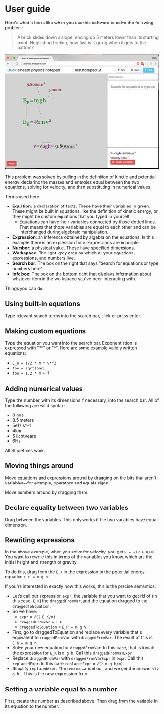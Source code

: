 # User guide

Here's what it looks like when you use this software to solve the following problem:

> A brick slides down a slope, ending up 5 meters lower than its starting point. Neglecting friction, how fast is it going when it gets to the bottom?

![screenshot](screenshot.png)

This problem was solved by pulling in the definition of kinetic and potential energy, declaring the masses and energies equal between the two equations, solving for velocity, and then substituting in numerical values.

Terms used here:

- **Equation**: a declaration of facts. These have their variables in green. These might be built in equations, like the definition of kinetic energy, or they might be custom equations that you typed in yourself.
    - Equations can have their variables connected by those dotted lines. That means that those variables are equal to each other and can be interchanged during algebraic manipulation.
- **Expression**: an inference obtained by algebra on the equations. In this example there is an expression for v. Expressions are in purple.
- **Number**: a physical value. These have specified dimensions.
- **Workspace**: The light-grey area on which all your equations, expressions, and numbers live.
- **Search bar**: The box on the right that says "Search for equations or type numbers here".
- **Info box**: The box on the bottom right that displays information about whatever item in the workspace you've been interacting with.

Things you can do:

## Using built-in equations

Type relevant search terms into the search bar, click or press enter.

## Making custom equations

Type the equation you want into the search bar. Exponentiation is expressed with "**" or "^". Here are some example validly written equations:

- `E_K = 1/2 * m * v**2`
- `foo = sqrt(bar)`
- `foo = 1.2 * m + f`

## Adding numerical values

Type the number, with its dimensions if necessary, into the search bar. All of the following are valid syntax:

- 8 m/s
- 8.5 meters
- 5e12 s^-1
- 4km
- 5 lightyears
- 6Hz

All SI prefixes work.

## Moving things around

Move equations and expressions around by dragging on the bits that aren't variables--for example, operators and equals signs.

Move numbers around by dragging them.

## Declare equality between two variables

Drag between the variables. This only works if the two variables have equal dimension.

## Rewriting expressions

In the above example, when you solve for velocity, you get `v = √(2 E_K/m)`. You want to rewrite this in terms of the variables you know, which are the initial height and strength of gravity.

To do this, drag from the `E_K` in the expression to the potential energy equation `E_P = m g h`.

If you're interested in exactly how this works, this is the precise semantics:

- Let's call our expression `expr`, the variable that you want to get rid of (in this case, `E_K`) the `draggedFromVar`, and the equation dragged to the `draggedToEquation`.
- So we have:
    - `expr` = `√(2 E_K/m)`
    - `draggedFromVar` = `E_K`
    - `draggedToEquation` = `E_P = m g h`
- First, go to draggedToEquation and replace every variable that's equivalent to `draggedFromVar` with `draggedFromVar`. The result of this is `E_K = m g h`.
- Solve your new equation for `draggedFromVar`. In this case, that is trivial: the expression for `E_K` is `m g h`. Call this `draggedFromVarExpr`
- Replace `draggedFromVar` with `draggedFromVarExpr` in `expr`. Call this `replacedExpr`. In this case `replacedExpr` = `√(2 m g h/m)`.
- Simplify `replacedExpr`. The two `m`s cancel out, and we get the answer `√(2 g h)`. This is the new expression for `v`.


## Setting a variable equal to a number

First, create the number as described above. Then drag from the variable in its equation to the number.
